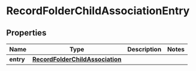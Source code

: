 
# RecordFolderChildAssociationEntry

## Properties
Name | Type | Description | Notes
------------ | ------------- | ------------- | -------------
**entry** | [**RecordFolderChildAssociation**](RecordFolderChildAssociation.md) |  | 



